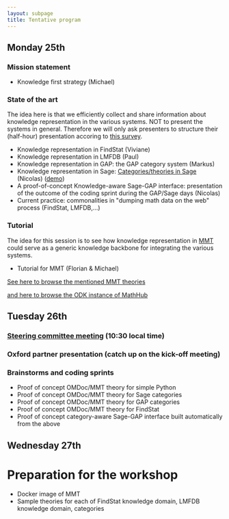 ```yaml
---
layout: subpage
title: Tentative program
---
```


## Monday 25th

### Mission statement

- Knowledge first strategy (Michael)

### State of the art

The idea here is that we efficiently collect and share information about knowledge representation in the various systems. NOT to present the systems in general. Therefore we will only ask presenters to structure their (half-hour) presentation accoring to [this survey](survey-generic.md).

- Knowledge representation in FindStat (Viviane)
- Knowledge representation in LMFDB (Paul)
- Knowledge representation in GAP: the GAP category system (Markus)
- Knowledge representation in Sage: [Categories/theories in Sage](../survey-Sage/) (Nicolas)
  ([demo](../survey-Sage.ipynb))
- A proof-of-concept Knowledge-aware Sage-GAP interface: presentation of the outcome of the coding sprint during the GAP/Sage days (Nicolas)
- Current practice: commonalities in "dumping math data on the web" process (FindStat, LMFDB,...)

### Tutorial

The idea for this session is to see how knowledge representation in [MMT](https://svn.kwarc.info/repos/MMT/doc/html/index.html) could serve as a generic knowledge backbone for integrating the various systems. 

- Tutorial for MMT (Florian & Michael)

 [See here to browse the mentioned MMT theories](http://ash.eecs.jacobs-university.de:8080/)
 
 [and here to browse the ODK instance of MathHub](https://odk.mathhub.info/ODK/lmfdb/)

## Tuesday 26th

### [Steering committee meeting](../SteeringCommittee/agenda/) (10:30 local time)

### Oxford partner presentation (catch up on the kick-off meeting)

### Brainstorms and coding sprints

- Proof of concept OMDoc/MMT theory for simple Python
- Proof of concept OMDoc/MMT theory for Sage categories
- Proof of concept OMDoc/MMT theory for GAP categories
- Proof of concept OMDoc/MMT theory for FindStat
- Proof of concept category-aware Sage-GAP interface built automatically from the above

## Wednesday 27th

# Preparation for the workshop
- Docker image of MMT
- Sample theories for each of FindStat knowledge domain, LMFDB knowledge domain, categories


